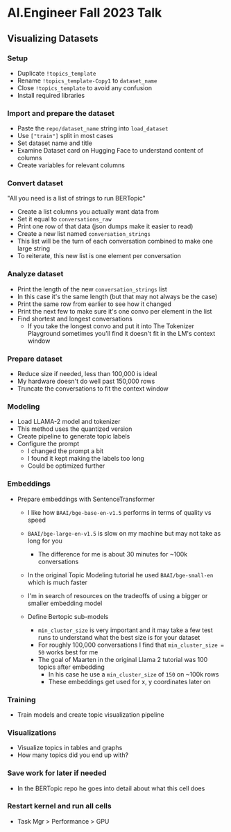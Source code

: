 # AI.Engineer Fall 2023 Talk
## Visualizing Datasets

### Setup
  - Duplicate `!topics_template`
  - Rename `!topics_template-Copy1` to `dataset_name`
  - Close `!topics_template` to avoid any confusion
  - Install required libraries

### Import and prepare the dataset
  - Paste the `repo/dataset_name` string into `load_dataset`
  - Use `["train"]` split in most cases
  - Set dataset name and title
  - Examine Dataset card on Hugging Face to understand content of columns
  - Create variables for relevant columns

### Convert dataset
  "All you need is a list of strings to run BERTopic"
  - Create a list columns you actually want data from
  - Set it equal to `conversations_raw`
  - Print one row of that data (json dumps make it easier to read)
  - Create a new list named `conversation_strings`
  - This list will be the turn of each conversation combined to make one large string
  - To reiterate, this new list is one element per conversation

### Analyze dataset
  - Print the length of the new `conversation_strings` list
  - In this case it's the same length (but that may not always be the case)
  - Print the same row from earlier to see how it changed
  - Print the next few to make sure it's one convo per element in the list
  - Find shortest and longest conversations
    - If you take the longest convo and put it into The Tokenizer Playground sometimes you'll find it doesn't fit in the LM's context window

### Prepare dataset
  - Reduce size if needed, less than 100,000 is ideal
  - My hardware doesn't do well past 150,000 rows
  - Truncate the conversations to fit the context window

### Modeling
  - Load LLAMA-2 model and tokenizer
  - This method uses the quantized version
  - Create pipeline to generate topic labels
  - Configure the prompt
    - I changed the prompt a bit
    - I found it kept making the labels too long
    - Could be optimized further

### Embeddings
  - Prepare embeddings with SentenceTransformer
    - I like how `BAAI/bge-base-en-v1.5` performs in terms of quality vs speed
    - `BAAI/bge-large-en-v1.5` is slow on my machine but may not take as long for you
      - The difference for me is about 30 minutes for ~100k conversations
    - In the original Topic Modeling tutorial he used `BAAI/bge-small-en` which is much faster
    - I'm in search of resources on the tradeoffs of using a bigger or smaller embedding model

    - Define Bertopic sub-models
        - `min_cluster_size` is very important and it may take a few test runs to understand what the best size is for your dataset
        - For roughly 100,000 conversations I find that `min_cluster_size = 50` works best for me
        - The goal of Maarten in the original Llama 2 tutorial was 100 topics after embedding
          - In his case he use a `min_cluster_size` of `150` on ~100k rows
          - These embeddings get used for x, y coordinates later on

### Training
  - Train models and create topic visualization pipeline

### Visualizations
  - Visualize topics in tables and graphs
  - How many topics did you end up with?

### Save work for later if needed
  - In the BERTopic repo he goes into detail about what this cell does

### Restart kernel and run all cells
  - Task Mgr > Performance > GPU